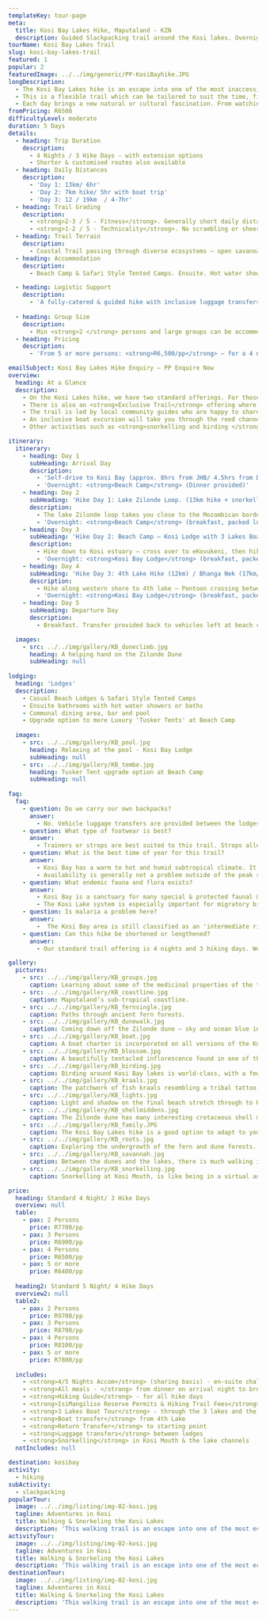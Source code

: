 ```yaml
---
templateKey: tour-page
meta:
  title: Kosi Bay Lakes Hike, Maputaland - KZN
  description: Guided Slackpacking trail around the Kosi lakes. Overnight in bush and beach camps and enjoy a boat trip with snorkelling in the mouth & lake channels. 
tourName: Kosi Bay Lakes Trail
slug: kosi-bay-lakes-trail
featured: 1
popular: 2
featuredImage: ../../img/generic/PP-KosiBayhike.JPG
longDescription:
  - The Kosi Bay Lakes hike is an escape into one of the most inaccessible and ecologically special parts of South Africa. It is a region of pristine diversity, consisting of four interconnected lakes and an estuary that opens out into the warm Indian Ocean. It forms part of the protected iSimangaliso Wetland Park, South Africa's first World Heritage Site.
  - This is a flexible trail which can be tailored to suit the time, fitness and interests of the group. The average hike day ranges from 9-12kms, winding your way from isolated beach to cool dune forest, through open savannah, and wetlands.
  - Each day brings a new natural or cultural fascination. From watching the local fisherman spear a mullet in their fish kraals, seeing the loggerhead turtles waddle ashore to lay their eggs (Nov – March), or snorkelling in a natural aquarium. It is a great hike option for families.
fromPricing: R6500
difficultyLevel: moderate
duration: 5 Days
details:
  - heading: Trip Duration
    description:
      - 4 Nights / 3 Hike Days - with extension options
      - Shorter & customised routes also available
  - heading: Daily Distances
    description:
      - 'Day 1: 13km/ 6hr'
      - 'Day 2: 7km hike/ 5hr with boat trip'
      - 'Day 3: 12 / 19km  / 4-7hr'
  - heading: Trail Grading
    description:
      - <strong>2-3 / 5 - Fitness</strong>. Generally short daily distances & little ascent, but soft sand makes it harder-going in places.
      - <strong>1-2 / 5 - Technicality</strong>. No scrambling or sheer sections. Some estuary wading and optional dune ascent.
  - heading: Trail Terrain
    description:
      - Coastal Trail passing through diverse ecosystems – open savannah, wetlands, coastal dune & fern forests, shallow lake crossings.
  - heading: Accommodation
    description:
      - Beach Camp & Safari Style Tented Camps. Ensuite. Hot water showers & communal dining. 

  - heading: Logistic Support
    description:
      - 'A fully-catered & guided hike with inclusive luggage transfers and 3 Lakes boat-trip'
    
  - heading: Group Size
    description:
      - Min <strong>2 </strong> persons and large groups can be accommodated
  - heading: Pricing
    description:
      - 'From 5 or more persons: <strong>R6,500/pp</strong> – for a 4 night trail.'

emailSubject: Kosi Bay Lakes Hike Enquiry – PP Enquire Now
overview:
  heading: At a Glance
  description:
    - On the Kosi Lakes hike, we have two standard offerings. For those that like to unpack and not have to repack their bags until the end, we offer a 4 or 5 night trail <strong>based out of beach camp</strong> for all nights. Those that like to mix-up their accommodation experience, we offer a 4 or 5 night Lakes Trail with <strong>3 nights</strong> spent at <strong>beach camp</strong> and 1 or 2 nights spent at <strong>Kosi Lodge </strong>on the western shore of third lake.
    - There is also an <strong>Exclusive Trail</strong> offering where 1 or 2 nights can be spent at IsiBindi's Kosi Forest Lodge on fourth lake.
    - The trail is led by local community guides who are happy to share their knowledge and heritage, so you leave not only 'refreshed' but enriched. 
    - An inclusive boat excursion will take you through the reed channels, with an opportunity to snorkel and visit the Tonga fish traps. These <strong>palisade fish kraals</strong> consist of a guide fence that curves in towards a fish trap allowing the fish easy entry but no escape. Fish moving through the channel are guided into the traps where they are then caught and speared by the trap owner. Ownership of these kraals is handed down through the generations.
    - Other activities such as <strong>snorkelling and birding </strong>are very much part of the hike experience, whilst additional activities like turtle tours (in-season) or specialised fishing trips can be organised on request.

itinerary:
  itinerary:
    - heading: Day 1
      subHeading: Arrival Day
      description:
        - 'Self-drive to Kosi Bay (approx. 8hrs from JHB/ 4.5hrs from Durban)'
        - 'Overnight: <strong>Beach Camp</strong> (Dinner provided)'
    - heading: Day 2
      subHeading: 'Hike Day 1: Lake Zilonde Loop. (13km hike + snorkelling in mouth /approx. 6hr)'
      description:
        - The lake Zilonde loop takes you close to the Mozambican border, traversing mangal swamp and fern forest. You will climb a 65m high dune and hike over prehistoric coral dunes (interesting corals & plant communities to see) down to the ocean, where you continue along flat beach through to Kosi Mouth, a palm-fringed beach of rippling sand curved around the mouth. End off your day with snorkelling in the virtual aquarium that is the Kosi Bay Mouth.
        - 'Overnight: <strong>Beach Camp</strong> (breakfast, packed lunch & dinner)'
    - heading: Day 3
      subHeading: 'Hike Day 2: Beach Camp – Kosi Lodge with 3 Lakes Boat Charter (7km hike / 2.5 hr boat trip / 6hr)'
      description:
        - Hike down to Kosi estuary – cross over to eKovukeni, then hike south to first lake. Boat collection at first lake – 3 Lakes Boat Cruise – through the channels with an opportunity to snorkel – up to 2nd & then 3rd lake. Boat drop-off on inland (western shore) of 3rd lake. Hike up to Kosi Bay Lodge.
        - 'Overnight: <strong>Kosi Bay Lodge</strong> (breakfast, packed lunch & dinner)'      
    - heading: Day 4
      subHeading: 'Hike Day 3: 4th Lake Hike (12km) / Bhanga Nek (17km/ 4-7hr)'
      description:
        - Hike along western shore to 4th lake – Pontoon crossing between 3rd & 4th lake. Hike through to Bhanga Nek enjoy the beach, back to boat launch. Cross over 3rd lake by boat – hike back up to Kosi Bay Lodge.
        - 'Overnight: <strong>Kosi Bay Lodge</strong> (breakfast, packed lunch & dinner)'
    - heading: Day 5
      subHeading: Departure Day
      description:
        - Breakfast. Transfer provided back to vehicles left at beach camp (approx. 35min)

  images:
    - src: ../../img/gallery/KB_duneclimb.jpg
      heading: A helping hand on the Zilonde Dune
      subHeading: null
    
lodging:
  heading: 'Lodges'
  description:
    - Casual Beach Lodges & Safari Style Tented Camps 
    - Ensuite bathrooms with hot water showers or baths
    - Communal dining area, bar and pool
    - Upgrade option to more Luxury 'Tusker Tents' at Beach Camp 
    
  images:
    - src: ../../img/gallery/KB_pool.jpg
      heading: Relaxing at the pool - Kosi Bay Lodge
      subHeading: null
    - src: ../../img/gallery/KB_tembe.jpg
      heading: Tusker Tent upgrade option at Beach Camp
      subHeading: null  
    
faq:
  faq:
    - question: Do we carry our own backpacks?
      answer:
        - No. Vehicle luggage transfers are provided between the lodges. You need only hike with a daypack with your lunch, water and supplies for the day.
    - question: What type of footwear is best?
      answer:
        - Trainers or strops are best suited to this trail. Strops allows sand to pass through and are great for the estuary crossings, but can cause chaffe when wet. With lightweight tekkies/trainers - just check that they have a solid liner under the upper mesh otherwise sand comes in from the top. Or wear lycra trail running gaiters to prevent sand from getting into the shoe.
    - question: What is the best time of year for this trail?
      answer:
        - Kosi Bay has a warm to hot and humid subtropical climate. It has an average yearly rainfall of 980 mm with rain occurring primarily during summer from Oct to March, with the most rain from Feb to March. May through to November provides the most pleasant hiking temps, but if seeing the turtles is a high priority, then you should plan your hike for Nov - end of March. 
        - Availability is generally not a problem outside of the peak school holiday periods.
    - question: What endemic fauna and flora exists?
      answer:
        - Kosi Bay is a sanctuary for many special & protected faunal & floral species. From the ancient Cycads to the most southerly grove of the giant Raffia Palm (whose fronds /leaves are the longest of any plant species in the world) on which the rare fruit-eating Palm-nut vulture depends. 
        - The Kosi Lake system is especially important for migratory birds such as the Greater & Lesser Flamingos and Ospreys. The protected lakes provide an important nursery function & supports some of the largest populations of 8 fish species that are listed in the Red Data book for threatened or vulnerable species.
    - question: Is malaria a problem here? 
      answer:
        -  The Kosi Bay area is still classified as an 'intermediate risk' area according to the Health Department but if you ask the lodges they will tell you this is very outdated. I would only take prophylactics if you are a high risk candidate (pregnant, elderly). Almost all of our hikers dont take, and we have never had a case of malaria reported. 
    - question: Can this hike be shortened or lengthened? 
      answer:
        - Our standard trail offering is 4 nights and 3 hiking days. We can reduce this to 2 hike days if necessary. We also have 5 and 6 night options around the lakes, and extra 'lay' days at any of the camps, can easily be arranged.

gallery:
  pictures:
    - src: ../../img/gallery/KB_groups.jpg
      caption: Learning about some of the medicinal properties of the trees on the Kosi Bay Lakes hike.
    - src: ../../img/gallery/KB_coastline.jpg
      caption: Maputaland’s sub-tropical coastline.  
    - src: ../../img/gallery/KB_fernsingle.jpg
      caption: Paths through ancient fern forests.  
    - src: ../../img/gallery/KB_dunewalk.jpg
      caption: Coming down off the Zilonde dune – sky and ocean blue in the horizon. 
    - src: ../../img/gallery/KB_boat.jpg
      caption: A boat charter is incorporated on all versions of the Kosi Lakes hike.  You will meander through the channels of first and second lake with the opportunity to snorkel and cross over third lake to Bhanga Nek.
    - src: ../../img/gallery/KB_blossom.jpg
      caption: A beautifully tentacled inflorescence found in one of the mangal forests.
    - src: ../../img/gallery/KB_birding.jpg
      caption: Birding around Kosi Bay lakes is world-class, with a few endemic species such as the Palm-nut vulture.
    - src: ../../img/gallery/KB_kraals.jpg
      caption: The patchwork of fish kraals resembling a tribal tattoo, First Lake, Kosi Bay.
    - src: ../../img/gallery/KB_lights.jpg
      caption: Light and shadow on the final beach stretch through to Kosi Mouth.
    - src: ../../img/gallery/KB_shellmiddens.jpg
      caption: The Zilonde dune has many interesting cretaceous shell middens.
    - src: ../../img/gallery/KB_family.JPG
      caption: The Kosi Bay Lakes hike is a good option to adapt to young families.
    - src: ../../img/gallery/KB_roots.jpg
      caption: Exploring the undergrowth of the fern and dune forests.
    - src: ../../img/gallery/KB_savannah.jpg
      caption: Between the dunes and the lakes, there is much walking in open grassland savannah.
    - src: ../../img/gallery/KB_snorkelling.jpg
      caption: Snorkelling at Kosi Mouth, is like being in a virtual aquarium. 

price:
  heading: Standard 4 Night/ 3 Hike Days
  overview: null
  table:
    - pax: 2 Persons
      price: R7700/pp
    - pax: 3 Persons
      price: R6900/pp
    - pax: 4 Persons
      price: R6500/pp
    - pax: 5 or more 
      price: R6400/pp
    
  heading2: Standard 5 Night/ 4 Hike Days
  overview2: null
  table2: 
    - pax: 2 Persons
      price: R9700/pp
    - pax: 3 Persons
      price: R8700/pp
    - pax: 4 Persons
      price: R8100/pp
    - pax: 5 or more 
      price: R7800/pp
  
  includes:
    - <strong>4/5 Nights Accom</strong> (sharing basis) - en-suite chalets – 2/3N Beach Camp, 2N Kosi Bay Lodge
    - <strong>All meals - </strong> from dinner on arrival night to breakfast on departure day
    - <strong>Hiking Guide</strong> - for all hike days
    - <strong>IsiMangiliso Reserve Permits & Hiking Trail Fees</strong> 
    - <strong>3 Lakes Boat Tour</strong> - through the 3 lakes and the channels
    - <strong>Boat transfer</strong> from 4th Lake
    - <strong>Return Transfer</strong> to starting point
    - <strong>Luggage transfers</strong> between lodges
    - <strong>Snorkelling</strong> in Kosi Mouth & the lake channels
  notIncludes: null

destination: kosibay
activity:
  - hiking
subActivity:
  - slackpacking
popularTour:
  image: ../../img/listing/img-02-kosi.jpg
  tagline: Adventures in Kosi
  title: Walking & Snorkeling the Kosi Lakes
  description: 'This walking trail is an escape into one of the most ecologically diverse parts of South Africa. Fern and swamp forests, savannah and secluded beaches. Overnighting in comfortable bush and beach camps with catering, guiding, snorkelling, and a 3 lakes boat-trip.'
activityTour:
  image: ../../img/listing/img-02-kosi.jpg
  tagline: Adventures in Kosi
  title: Walking & Snorkeling the Kosi Lakes
  description: 'This walking trail is an escape into one of the most ecologically diverse parts of South Africa. Fern and swamp forests, savannah and secluded beaches. Overnighting in comfortable bush and beach camps with catering, guiding, snorkelling, and a 3 lakes boat-trip.'
destinationTour:
  image: ../../img/listing/img-02-kosi.jpg
  tagline: Adventures in Kosi
  title: Walking & Snorkeling the Kosi Lakes
  description: 'This walking trail is an escape into one of the most ecologically diverse parts of South Africa. Fern and swamp forests, savannah and secluded beaches. Overnighting in comfortable bush and beach camps with catering, guiding, snorkelling, and a 3 lakes boat-trip.'
---
```


